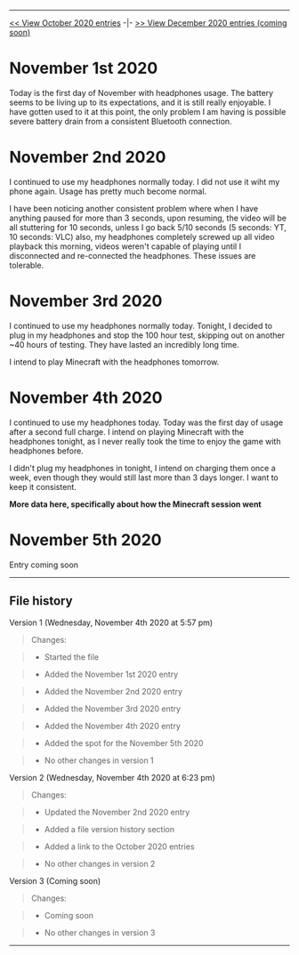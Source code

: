 
***

[<< View October 2020 entries](LETSCOM_EXPERIENCE_OCTOBER2020.md) -|- [>> View December 2020 entries (coming soon)](https://example.com)

# November 1st 2020

Today is the first day of November with headphones usage. The battery seems to be living up to its expectations, and it is still really enjoyable. I have gotten used to it at this point, the only problem I am having is possible severe battery drain from a consistent Bluetooth connection.

# November 2nd 2020

I continued to use my headphones normally today. I did not use it wiht my phone again. Usage has pretty much become normal.

I have been noticing another consistent problem where when I have anything paused for more than 3 seconds, upon resuming, the video will be all stuttering for 10 seconds, unless I go back 5/10 seconds (5 seconds: YT, 10 seconds: VLC) also, my headphones completely screwed up all video playback this morning, videos weren't capable of playing until I disconnected and re-connected the headphones. These issues are tolerable.

# November 3rd 2020

I continued to use my headphones normally today. Tonight, I decided to plug in my headphones and stop the 100 hour test, skipping out on another ~40 hours of testing. They have lasted an incredibly long time.

I intend to play Minecraft with the headphones tomorrow.

# November 4th 2020

I continued to use my headphones today. Today was the first day of usage after a second full charge. I intend on playing Minecraft with the headphones tonight, as I never really took the time to enjoy the game with headphones before.

I didn't plug my headphones in tonight, I intend on charging them once a week, even though they would still last more than 3 days longer. I want to keep it consistent.

**More data here, specifically about how the Minecraft session went**

# November 5th 2020

Entry coming soon

***

## File history

Version 1 (Wednesday, November 4th 2020 at 5:57 pm)

> Changes:

> * Started the file

> * Added the November 1st 2020 entry

> * Added the November 2nd 2020 entry

> * Added the November 3rd 2020 entry

> * Added the November 4th 2020 entry

> * Added the spot for the November 5th 2020

> * No other changes in version 1

Version 2 (Wednesday, November 4th 2020 at 6:23 pm)

> Changes:

> * Updated the November 2nd 2020 entry

> * Added a file version history section

> * Added a link to the October 2020 entries

> * No other changes in version 2

Version 3 (Coming soon)

> Changes:

> * Coming soon

> * No other changes in version 3

***
